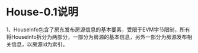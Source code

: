 # House-0.1说明

1、HouseInfo包含了房东发布房源信息的基本要素，受限于EVM字节限制，所有将HouseInfo拆分为两部分，一部分为房源的基本信息，另外一部分为房源发布相关信息，以房源id为索引。
